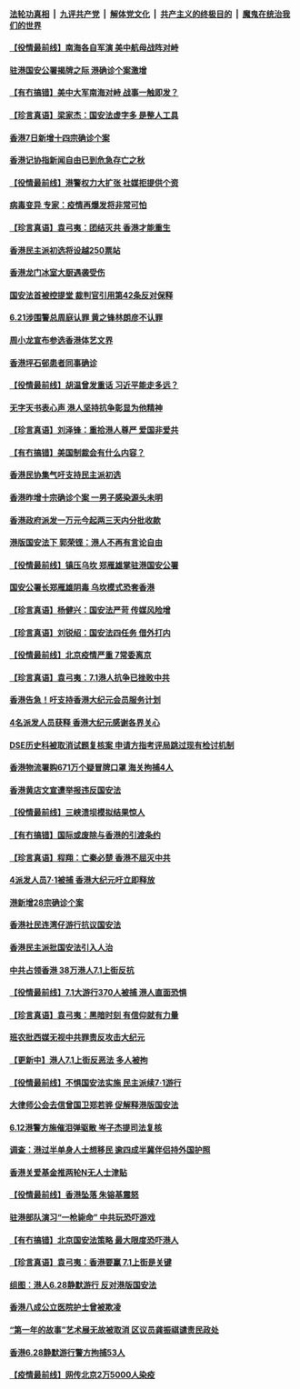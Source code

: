 

####  [法轮功真相](../../../../basic/blob/master/README.md?t=07090831) &nbsp;|&nbsp; [九评共产党](../../../../9ping.md/blob/master/README.md?t=07090831) &nbsp;|&nbsp; [解体党文化](../../../../jtdwh.md/blob/master/README.md?t=07090831)  &nbsp;|&nbsp; [共产主义的终极目的](../../../../gczydzjmd.md/blob/master/README.md?t=07090831) &nbsp;|&nbsp; [魔鬼在统治我们的世界](../../../../mgztzwmdsj.md/blob/master/README.md?t=07090831) 

#### [【役情最前线】南海各自军演 美中航母战阵对峙](../pages/nsc415/n12242378.md?t=07090831) 

#### [驻港国安公署揭牌之际 港确诊个案激增](../pages/nsc415/n12242632.md?t=07090831) 

#### [【有冇搞错】美中大军南海对峙 战事一触即发？](../pages/nsc415/n12241948.md?t=07090831) 

#### [【珍言真语】梁家杰：国安法虚字多 是整人工具](../pages/nsc415/n12241538.md?t=07090831) 

#### [香港7日新增十四宗确诊个案](../pages/nsc415/n12240186.md?t=07090831) 

#### [香港记协指新闻自由已到危急存亡之秋](../pages/nsc415/n12240174.md?t=07090831) 

#### [【役情最前线】港警权力大扩张 社媒拒提供个资](../pages/nsc415/n12239981.md?t=07090831) 

#### [病毒变异 专家：疫情再爆发将非常可怕](../pages/nsc415/n12239876.md?t=07090831) 

#### [【珍言真语】袁弓夷：团结灭共 香港才能重生](../pages/nsc415/n12239726.md?t=07090831) 

#### [香港民主派初选将设越250票站](../pages/nsc415/n12237621.md?t=07090831) 

#### [香港龙门冰室大厨遇袭受伤](../pages/nsc415/n12237615.md?t=07090831) 

#### [国安法首被控提堂 裁判官引用第42条反对保释](../pages/nsc415/n12237601.md?t=07090831) 

#### [6.21涉围警总周庭认罪 黄之锋林朗彦不认罪](../pages/nsc415/n12237589.md?t=07090831) 

#### [周小龙宣布参选香港体艺文界](../pages/nsc415/n12237571.md?t=07090831) 

#### [香港坪石邨患者同事确诊](../pages/nsc415/n12237579.md?t=07090831) 

#### [【役情最前线】胡温曾发重话 习近平能走多远？](../pages/nsc415/n12237062.md?t=07090831) 

#### [无字天书表心声 港人坚持抗争彰显为他精神](../pages/nsc415/n12237325.md?t=07090831) 

#### [【珍言真语】刘泽锋：重拾港人尊严 爱国非爱共](../pages/nsc415/n12236404.md?t=07090831) 

#### [【有冇搞错】美国制裁会有什么内容？](../pages/nsc415/n12236860.md?t=07090831) 

#### [香港民协集气吁支持民主派初选](../pages/nsc415/n12234975.md?t=07090831) 

#### [香港昨增十宗确诊个案 一男子感染源头未明](../pages/nsc415/n12235000.md?t=07090831) 

#### [香港政府派发一万元今起两三天内分批收款](../pages/nsc415/n12234966.md?t=07090831) 

#### [港版国安法下 郭荣铿：港人不再有言论自由](../pages/nsc415/n12234947.md?t=07090831) 

#### [【役情最前线】镇压乌坎 郑雁雄掌驻港国安公署](../pages/nsc415/n12234633.md?t=07090831) 

#### [国安公署长郑雁雄阴毒 乌坎模式恐套香港](../pages/nsc415/n12234848.md?t=07090831) 

#### [【珍言真语】杨健兴：国安法严苛 传媒风险增](../pages/nsc415/n12234212.md?t=07090831) 

#### [【珍言真语】刘锐绍：国安法四任务 借外打内](../pages/nsc415/n12232925.md?t=07090831) 

#### [【役情最前线】北京疫情严重 7常委离京](../pages/nsc415/n12231401.md?t=07090831) 

#### [【珍言真语】袁弓夷：7.1港人抗争已挫败中共](../pages/nsc415/n12230702.md?t=07090831) 

#### [香港告急！吁支持香港大纪元会员服务计划](../pages/nsc415/n12230246.md?t=07090831) 

#### [4名派发人员获释 香港大纪元感谢各界关心](../pages/nsc415/n12229429.md?t=07090831) 

#### [DSE历史科被取消试题复核案 申请方指考评局跳过现有检讨机制](../pages/nsc415/n12228979.md?t=07090831) 

#### [香港物流署购671万个疑冒牌口罩 海关拘捕4人](../pages/nsc415/n12228976.md?t=07090831) 

#### [香港黄店文宣遭举报违反国安法](../pages/nsc415/n12228923.md?t=07090831) 

#### [【役情最前线】三峡溃坝模拟结果惊人](../pages/nsc415/n12228428.md?t=07090831) 

#### [【有冇搞错】国际或废除与香港的引渡条约](../pages/nsc415/n12228153.md?t=07090831) 

#### [【珍言真语】程翔：亡秦必楚 香港不屈灭中共](../pages/nsc415/n12227752.md?t=07090831) 

#### [4派发人员7·1被捕 香港大纪元吁立即释放](../pages/nsc415/n12226695.md?t=07090831) 

#### [港新增28宗确诊个案](../pages/nsc415/n12225982.md?t=07090831) 

#### [香港社民连湾仔游行抗议国安法](../pages/nsc415/n12225959.md?t=07090831) 

#### [香港民主派批国安法引入人治](../pages/nsc415/n12225909.md?t=07090831) 

#### [中共占领香港 38万港人7.1上街反抗](../pages/nsc415/n12225818.md?t=07090831) 

#### [【役情最前线】7.1大游行370人被捕 港人直面恐惧](../pages/nsc415/n12225405.md?t=07090831) 

#### [【珍言真语】袁弓夷：黑暗时刻 有信仰就有力量](../pages/nsc415/n12225000.md?t=07090831) 

#### [班农批西媒无视中共罪责反攻击大纪元](../pages/nsc415/n12222770.md?t=07090831) 

#### [【更新中】港人7.1上街反恶法 多人被拘](../pages/nsc415/n12224126.md?t=07090831) 

#### [【役情最前线】不惧国安法实施 民主派续7·1游行](../pages/nsc415/n12223038.md?t=07090831) 

#### [大律师公会去信曾国卫郑若骅 促解释港版国安法](../pages/nsc415/n12220788.md?t=07090831) 

#### [6.12港警方施催泪弹驱散 岑子杰提司法复核](../pages/nsc415/n12220777.md?t=07090831) 

#### [调查：港过半单身人士想移民 逾四成半冀伴侣持外国护照](../pages/nsc415/n12220751.md?t=07090831) 

#### [香港关爱基金推两轮N无人士津贴](../pages/nsc415/n12220704.md?t=07090831) 

#### [【役情最前线】香港坠落 朱镕基震怒](../pages/nsc415/n12220225.md?t=07090831) 

#### [驻港部队演习“一枪毙命” 中共玩恐吓游戏](../pages/nsc415/n12220496.md?t=07090831) 

#### [【有冇搞错】北京国安法策略 最大限度恐吓港人](../pages/nsc415/n12219875.md?t=07090831) 

#### [【珍言真语】袁弓夷：香港要赢 7.1上街是关键](../pages/nsc415/n12219745.md?t=07090831) 

#### [组图：港人6.28静默游行 反对港版国安法](../pages/nsc415/n12218602.md?t=07090831) 

#### [香港八成公立医院护士曾被欺凌](../pages/nsc415/n12218223.md?t=07090831) 

#### [“第一年的故事”艺术展无故被取消 区议员龚振祺谴责民政处](../pages/nsc415/n12218186.md?t=07090831) 

#### [香港6.28静默游行警方拘捕53人](../pages/nsc415/n12218138.md?t=07090831) 

#### [【疫情最前线】网传北京2万5000人染疫](../pages/nsc415/n12218099.md?t=07090831) 


